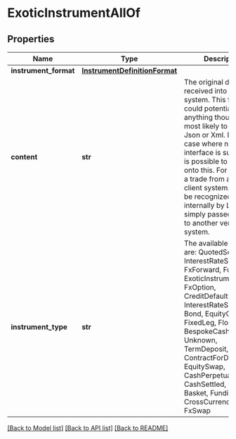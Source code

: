 # ExoticInstrumentAllOf

## Properties
Name | Type | Description | Notes
------------ | ------------- | ------------- | -------------
**instrument_format** | [**InstrumentDefinitionFormat**](InstrumentDefinitionFormat.md) |  | 
**content** | **str** | The original document received into the system. This format could potentially be anything though is most likely to be either Json or Xml. In the case where no other              interface is supported it is possible to fall back onto this.              For example, a trade from an external client system. This may be recognized internally by Lusid or simply passed through to another vendor system. | 
**instrument_type** | **str** | The available values are: QuotedSecurity, InterestRateSwap, FxForward, Future, ExoticInstrument, FxOption, CreditDefaultSwap, InterestRateSwaption, Bond, EquityOption, FixedLeg, FloatingLeg, BespokeCashFlowsLeg, Unknown, TermDeposit, ContractForDifference, EquitySwap, CashPerpetual, CashSettled, CdsIndex, Basket, FundingLeg, CrossCurrencySwap, FxSwap | 

[[Back to Model list]](../README.md#documentation-for-models) [[Back to API list]](../README.md#documentation-for-api-endpoints) [[Back to README]](../README.md)


